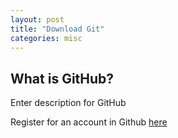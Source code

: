 ```yaml
---
layout: post
title: "Download Git"
categories: misc
---
```

<html> 
  <body>
    <h2>What is GitHub?</h2>
    <p>Enter description for GitHub</p>
    <p>Register for an account in Github 
    <a href="https://github.com/signup?ref_cta=Sign+up&ref_loc=header+logged+out&ref_page=%2F&source=header-home"> here </a>
    </p>
  </body>
</html>
                                            
